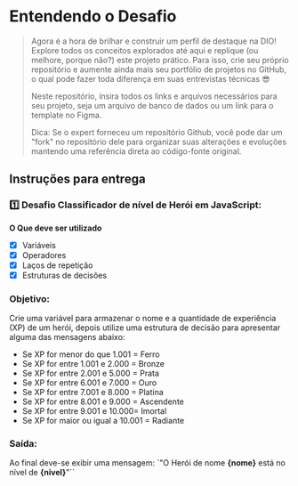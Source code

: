 # Entendendo o Desafio
 
>Agora é a hora de brilhar e construir um perfil de destaque na DIO! Explore todos os conceitos explorados até aqui e replique (ou melhore, porque não?) este projeto prático. Para isso, crie seu próprio repositório e aumente ainda mais seu portfólio de projetos no GitHub, o qual pode fazer toda diferença em suas entrevistas técnicas 😎
>
>Neste repositório, insira todos os links e arquivos necessários para seu projeto, seja um arquivo de banco de dados ou um link para o template no Figma.
>
>Dica: Se o expert forneceu um repositório Github, você pode dar um "fork" no repositório dele para organizar suas alterações e evoluções mantendo uma referência direta ao código-fonte original.
 
## Instruções para entrega

### 1️⃣ Desafio Classificador de nível de Herói em JavaScript:

**O Que deve ser utilizado**

- [x] Variáveis
- [x] Operadores
- [x] Laços de repetição
- [x] Estruturas de decisões

### Objetivo:

Crie uma variável para armazenar o nome e a quantidade de experiência (XP) de um herói, depois utilize uma estrutura de decisão para apresentar alguma das mensagens abaixo:

- Se XP for menor do que 1.001 = Ferro
- Se XP for entre 1.001 e 2.000 = Bronze
- Se XP for entre 2.001 e 5.000 = Prata
- Se XP for entre 6.001 e 7.000 = Ouro
- Se XP for entre 7.001 e 8.000 = Platina
- Se XP for entre 8.001 e 9.000 = Ascendente
- Se XP for entre 9.001 e 10.000= Imortal
- Se XP for maior ou igual a 10.001 = Radiante

### Saída:

Ao final deve-se exibir uma mensagem:
`"O Herói de nome **{nome}** está no nível de **{nivel}**"``